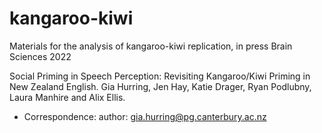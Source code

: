 # kangaroo-kiwi
Materials for the analysis of kangaroo-kiwi replication,  in press Brain Sciences 2022

Social Priming in Speech Perception: Revisiting Kangaroo/Kiwi Priming in New Zealand English.
Gia Hurring, Jen Hay, Katie Drager, Ryan Podlubny, Laura Manhire and Alix Ellis.

*	Correspondence: author: gia.hurring@pg.canterbury.ac.nz
